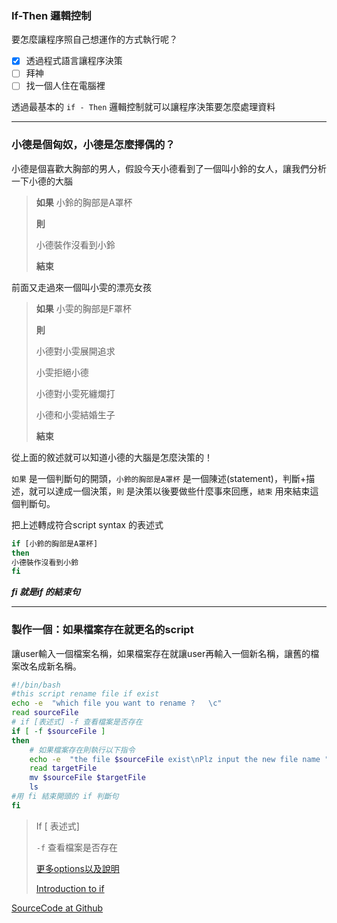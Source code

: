 ### If-Then 邏輯控制

要怎麼讓程序照自己想運作的方式執行呢？

- [x] 透過程式語言讓程序決策
- [ ] 拜神
- [ ] 找一個人住在電腦裡

透過最基本的 `if - Then` 邏輯控制就可以讓程序決策要怎麼處理資料

---

### 小德是個匈奴，小德是怎麼擇偶的？

小德是個喜歡大胸部的男人，假設今天小德看到了一個叫小鈴的女人，讓我們分析一下小德的大腦

> **如果** 小鈴的胸部是A罩杯
>
> **則**
>
> 小德裝作沒看到小鈴
>
> **結束**

前面又走過來一個叫小雯的漂亮女孩

> **如果** 小雯的胸部是F罩杯
>
> **則**
>
> 小德對小雯展開追求
>
> 小雯拒絕小德
>
> 小德對小雯死纏爛打
>
> 小德和小雯結婚生子
>
> **結束**

從上面的敘述就可以知道小德的大腦是怎麼決策的！

`如果` 是一個判斷句的開頭，`小鈴的胸部是A罩杯` 是一個陳述(statement)，判斷+描述，就可以達成一個決策，`則` 是決策以後要做些什麼事來回應，`結束` 用來結束這個判斷句。

把上述轉成符合script syntax 的表述式

``` bash
if [小鈴的胸部是A罩杯]
then
小德裝作沒看到小鈴
fi
```

***fi 就是if 的結束句***

----

### 製作一個：如果檔案存在就更名的script

讓user輸入一個檔案名稱，如果檔案存在就讓user再輸入一個新名稱，讓舊的檔案改名成新名稱。

```bash
#!/bin/bash
#this script rename file if exist
echo -e  "which file you want to rename ?   \c"
read sourceFile
# if [表述式] -f 查看檔案是否存在
if [ -f $sourceFile ]
then
	# 如果檔案存在則執行以下指令
	echo -e  "the file $sourceFile exist\nPlz input the new file name "
	read targetFile
	mv $sourceFile $targetFile
	ls
#用 fi 結束開頭的 if 判斷句
fi

```



> If [ 表述式] 
>
> `-f` 查看檔案是否存在
>
> [更多options以及說明](https://linuxacademy.com/blog/linux/conditions-in-bash-scripting-if-statements/)
>
> [Introduction to if ](http://tldp.org/LDP/Bash-Beginners-Guide/html/sect_07_01.html)

[SourceCode at Github](https://github.com/derder9527/shell-script-practice/tree/master/6.if-then)

